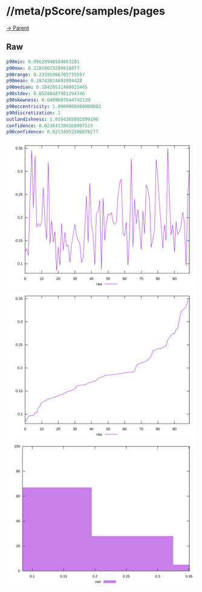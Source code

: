 
# //meta/pScore/samples/pages

[→ Parent](../..)


## Raw


```yaml
p90min: 0.09628948584063281
p90max: 0.32820015289818877
p90range: 0.23191066705755597
p90mean: 0.18742624692004428
p90median: 0.18420531408025465
p90stdev: 0.05280487981294746
p90skewness: 0.6469607644742139
p90eccentricity: 1.0000000000000002
p90discretization: 1
outlandishness: 1.0184365802899196
confidence: 0.023641306160997515
p90confidence: 0.02134952506878277

```

![PLOT: raw-values](./raw/values.svg)![PLOT: raw-sorted](./raw/sorted.svg)![PLOT: raw-histogram](./raw/histogram.svg)